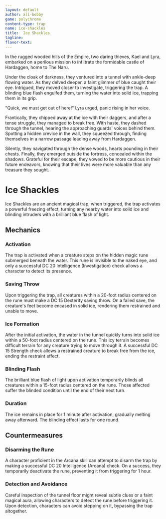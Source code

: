 ```yaml
---
layout: default
author: ali-bobby
game: polychrome
content-type: trap
name: ice-shackles
title:  Ice Shackles
tagline:
flavor-text:
---
```


In the rugged wooded hills of the Empire, two daring thieves, Kael and Lyra, embarked on a perilous mission to infiltrate the formidable castle of Hardaggen, home to The Naru.

Under the cloak of darkness, they ventured into a tunnel with ankle-deep flowing water. As they delved deeper, a faint glimmer of blue caught their eye. Intrigued, they moved closer to investigate, triggering the trap. A blinding blue flash engulfed them, turning the water into solid ice, trapping them in its grip.

"Quick, we must get out of here!" Lyra urged, panic rising in her voice.

Frantically, they chipped away at the ice with their daggers, and after a tense struggle, they managed to break free. With haste, they dashed through the tunnel, hearing the approaching guards' voices behind them. Spotting a hidden crevice in the wall, they squeezed through, finding themselves in a narrow passage leading away from Hardaggen.

Silently, they navigated through the dense woods, hearts pounding in their chests. Finally, they emerged outside the fortress, concealed within the shadows. Grateful for their escape, they vowed to be more cautious in their future endeavors, knowing that their lives were more valuable than any treasure they sought.

# Ice Shackles
Ice Shackles are an ancient magical trap, when triggered, the trap activates a powerful freezing effect, turning any nearby water into solid ice and blinding intruders with a brilliant blue flash of light.

## Mechanics

### Activation
The trap is activated when a creature steps on the hidden magic rune submerged beneath the water. This rune is invisible to the naked eye, and only a successful DC 20 Intelligence (Investigation) check allows a character to detect its presence.

### Saving Throw
Upon triggering the trap, all creatures within a 20-foot radius centered on the rune must make a DC 15 Dexterity saving throw. On a failed save, the creature's feet become encased in solid ice, rendering them restrained and unable to move.

### Ice Formation
After the initial activation, the water in the tunnel quickly turns into solid ice within a 50-foot radius centered on the rune. This icy terrain becomes difficult terrain for any creature trying to move through it. A successful DC 15 Strength check allows a restrained creature to break free from the ice, ending the restraint effect.

### Blinding Flash
The brilliant blue flash of light upon activation temporarily blinds all creatures within a 15-foot radius centered on the rune. Those affected suffer the blinded condition until the end of their next turn.

### Duration
The ice remains in place for 1 minute after activation, gradually melting away afterward. The blinding effect lasts for one round.

## Countermeasures

### Disarming the Rune
A character proficient in the Arcana skill can attempt to disarm the trap by making a successful DC 20 Intelligence (Arcana) check. On a success, they temporarily deactivate the rune, preventing it from triggering for 1 hour.

### Detection and Avoidance
Careful inspection of the tunnel floor might reveal subtle clues or a faint magical aura, allowing characters to detect the rune before triggering it. Upon detection, characters can avoid stepping on it, bypassing the trap altogether.




